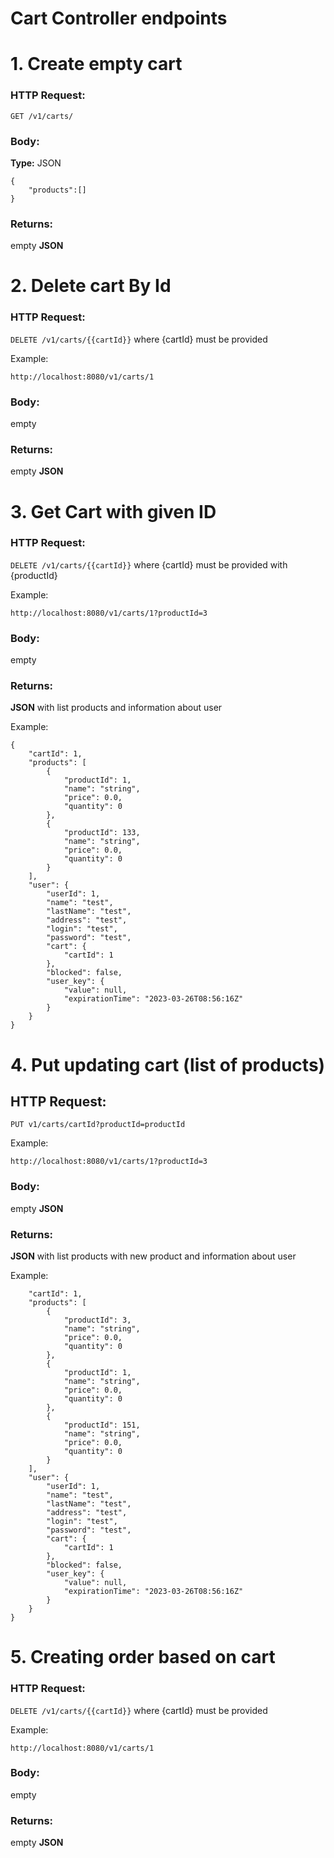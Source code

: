 
# Cart Controller endpoints



# 1. Create empty cart

### HTTP Request:
`GET /v1/carts/`

### Body:
**Type:** JSON
```
{
    "products":[]
}
```

### Returns:
empty **JSON**

# 2. Delete cart By Id

### HTTP Request:
`DELETE /v1/carts/{{cartId}}` where {cartId} must be provided

Example:
```
http://localhost:8080/v1/carts/1
```

### Body:
empty

### Returns:
empty **JSON** 

# 3. Get Cart with given ID

### HTTP Request:
`DELETE /v1/carts/{{cartId}}` where {cartId} must be provided with {productId}

Example:
```
http://localhost:8080/v1/carts/1?productId=3
```
### Body:
empty

### Returns:
**JSON** with list products and information about user

Example:
```
{
    "cartId": 1,
    "products": [
        {
            "productId": 1,
            "name": "string",
            "price": 0.0,
            "quantity": 0
        },
        {
            "productId": 133,
            "name": "string",
            "price": 0.0,
            "quantity": 0
        }
    ],
    "user": {
        "userId": 1,
        "name": "test",
        "lastName": "test",
        "address": "test",
        "login": "test",
        "password": "test",
        "cart": {
            "cartId": 1
        },
        "blocked": false,
        "user_key": {
            "value": null,
            "expirationTime": "2023-03-26T08:56:16Z"
        }
    }
}
```

# 4. Put updating cart (list of products)

## HTTP Request:
`PUT v1/carts/cartId?productId=productId`

Example:
```
http://localhost:8080/v1/carts/1?productId=3
```
### Body:
empty **JSON**

### Returns:
**JSON** with list products with new product and information about user

Example:
```{
    "cartId": 1,
    "products": [
        {
            "productId": 3,
            "name": "string",
            "price": 0.0,
            "quantity": 0
        },
        {
            "productId": 1,
            "name": "string",
            "price": 0.0,
            "quantity": 0
        },
        {
            "productId": 151,
            "name": "string",
            "price": 0.0,
            "quantity": 0
        }
    ],
    "user": {
        "userId": 1,
        "name": "test",
        "lastName": "test",
        "address": "test",
        "login": "test",
        "password": "test",
        "cart": {
            "cartId": 1
        },
        "blocked": false,
        "user_key": {
            "value": null,
            "expirationTime": "2023-03-26T08:56:16Z"
        }
    }
}
```

# 5. Creating order based on cart
### HTTP Request:
`DELETE /v1/carts/{{cartId}}` where {cartId} must be provided

Example:
```
http://localhost:8080/v1/carts/1
```
### Body:
empty

### Returns:
empty **JSON**

